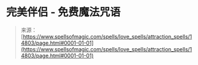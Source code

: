 <!--yml

category: 未分类

date: 2024-06-12 18:53:52

-->

# 完美伴侣 - 免费魔法咒语

> 来源：[https://www.spellsofmagic.com/spells/love_spells/attraction_spells/14803/page.html#0001-01-01](https://www.spellsofmagic.com/spells/love_spells/attraction_spells/14803/page.html#0001-01-01)
